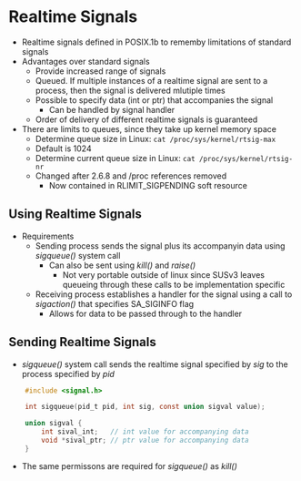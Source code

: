 Realtime Signals
================
*   Realtime signals defined in POSIX.1b to rememby limitations of standard signals
*   Advantages over standard signals
    *   Provide increased range of signals
    *   Queued. If multiple instances of a realtime signal are sent to a process, then the signal is delivered mlutiple times
    *   Possible to specify data (int or ptr) that accompanies the signal
        * Can be handled by signal handler
    *   Order of delivery of different realtime signals is guaranteed
*   There are limits to queues, since they take up kernel memory space
    * Determine queue size in Linux: `cat /proc/sys/kernel/rtsig-max`
    * Default is 1024
    * Determine current queue size in Linux: `cat /proc/sys/kernel/rtsig-nr`
    * Changed after 2.6.8 and /proc references removed
        * Now contained in RLIMIT_SIGPENDING soft resource

Using Realtime Signals
----------------------
*   Requirements
    *   Sending process sends the signal plus its accompanyin data using _sigqueue()_ system call
        *   Can also be sent using _kill()_ and _raise()_
            * Not very portable outside of linux since SUSv3 leaves queueing through these calls to be implementation specific
    *   Receiving process establishes a handler for the signal using a call to _sigaction()_ that specifies SA\_SIGINFO flag
        * Allows for data to be passed through to the handler

Sending Realtime Signals
------------------------
*   _sigqueue()_ system call sends the realtime signal specified by _sig_ to the process specified by _pid_

```C
    #include <signal.h>

    int sigqueue(pid_t pid, int sig, const union sigval value);

    union sigval {
        int sival_int;   // int value for accompanying data
        void *sival_ptr; // ptr value for accompanying data
    }
```

*   The same permissons are required for _sigqueue()_ as _kill()_
